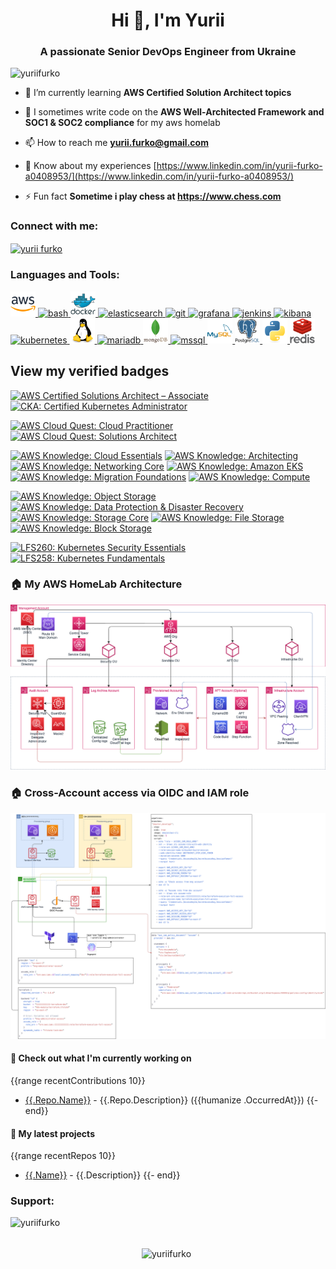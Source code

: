 <h1 align="center">Hi 👋, I'm Yurii</h1>
<h3 align="center">A passionate Senior DevOps Engineer from Ukraine</h3>

<p align="left"> <img src="https://komarev.com/ghpvc/?username=yuriifurko&label=Profile%20views&color=0e75b6&style=flat" alt="yuriifurko" /> </p>

- 🌱 I’m currently learning **AWS Certified Solution Architect topics**

- 📝 I sometimes write code on the **AWS Well-Architected Framework and SOC1 & SOC2 compliance** for my aws homelab

- 📫 How to reach me **yurii.furko@gmail.com**

- 📄 Know about my experiences [https://www.linkedin.com/in/yurii-furko-a0408953/](https://www.linkedin.com/in/yurii-furko-a0408953/)

- ⚡ Fun fact **Sometime i play chess at https://www.chess.com**

<h3 align="left">Connect with me:</h3>
<p align="left">
<a href="https://linkedin.com/in/yurii furko" target="blank"><img align="center" src="https://raw.githubusercontent.com/rahuldkjain/github-profile-readme-generator/master/src/images/icons/Social/linked-in-alt.svg" alt="yurii furko" height="30" width="40" /></a>
</p>

<h3 align="left">Languages and Tools:</h3>
<p align="left"> <a href="https://aws.amazon.com" target="_blank" rel="noreferrer"> <img src="https://raw.githubusercontent.com/devicons/devicon/master/icons/amazonwebservices/amazonwebservices-original-wordmark.svg" alt="aws" width="40" height="40"/> </a> <a href="https://www.gnu.org/software/bash/" target="_blank" rel="noreferrer"> <img src="https://www.vectorlogo.zone/logos/gnu_bash/gnu_bash-icon.svg" alt="bash" width="40" height="40"/> </a> <a href="https://www.docker.com/" target="_blank" rel="noreferrer"> <img src="https://raw.githubusercontent.com/devicons/devicon/master/icons/docker/docker-original-wordmark.svg" alt="docker" width="40" height="40"/> </a> <a href="https://www.elastic.co" target="_blank" rel="noreferrer"> <img src="https://www.vectorlogo.zone/logos/elastic/elastic-icon.svg" alt="elasticsearch" width="40" height="40"/> </a> <a href="https://git-scm.com/" target="_blank" rel="noreferrer"> <img src="https://www.vectorlogo.zone/logos/git-scm/git-scm-icon.svg" alt="git" width="40" height="40"/> </a> <a href="https://grafana.com" target="_blank" rel="noreferrer"> <img src="https://www.vectorlogo.zone/logos/grafana/grafana-icon.svg" alt="grafana" width="40" height="40"/> </a> <a href="https://www.jenkins.io" target="_blank" rel="noreferrer"> <img src="https://www.vectorlogo.zone/logos/jenkins/jenkins-icon.svg" alt="jenkins" width="40" height="40"/> </a> <a href="https://www.elastic.co/kibana" target="_blank" rel="noreferrer"> <img src="https://www.vectorlogo.zone/logos/elasticco_kibana/elasticco_kibana-icon.svg" alt="kibana" width="40" height="40"/> </a> <a href="https://kubernetes.io" target="_blank" rel="noreferrer"> <img src="https://www.vectorlogo.zone/logos/kubernetes/kubernetes-icon.svg" alt="kubernetes" width="40" height="40"/> </a> <a href="https://www.linux.org/" target="_blank" rel="noreferrer"> <img src="https://raw.githubusercontent.com/devicons/devicon/master/icons/linux/linux-original.svg" alt="linux" width="40" height="40"/> </a> <a href="https://mariadb.org/" target="_blank" rel="noreferrer"> <img src="https://www.vectorlogo.zone/logos/mariadb/mariadb-icon.svg" alt="mariadb" width="40" height="40"/> </a> <a href="https://www.mongodb.com/" target="_blank" rel="noreferrer"> <img src="https://raw.githubusercontent.com/devicons/devicon/master/icons/mongodb/mongodb-original-wordmark.svg" alt="mongodb" width="40" height="40"/> </a> <a href="https://www.microsoft.com/en-us/sql-server" target="_blank" rel="noreferrer"> <img src="https://www.svgrepo.com/show/303229/microsoft-sql-server-logo.svg" alt="mssql" width="40" height="40"/> </a> <a href="https://www.mysql.com/" target="_blank" rel="noreferrer"> <img src="https://raw.githubusercontent.com/devicons/devicon/master/icons/mysql/mysql-original-wordmark.svg" alt="mysql" width="40" height="40"/> </a> <a href="https://www.postgresql.org" target="_blank" rel="noreferrer"> <img src="https://raw.githubusercontent.com/devicons/devicon/master/icons/postgresql/postgresql-original-wordmark.svg" alt="postgresql" width="40" height="40"/> </a> <a href="https://www.python.org" target="_blank" rel="noreferrer"> <img src="https://raw.githubusercontent.com/devicons/devicon/master/icons/python/python-original.svg" alt="python" width="40" height="40"/> </a> <a href="https://redis.io" target="_blank" rel="noreferrer"> <img src="https://raw.githubusercontent.com/devicons/devicon/master/icons/redis/redis-original-wordmark.svg" alt="redis" width="40" height="40"/> </a> </p>

## View my verified badges
<!--START_SECTION:badges-->
[![AWS Certified Solutions Architect – Associate](https://images.credly.com/size/110x110/images/0e284c3f-5164-4b21-8660-0d84737941bc/image.png)](http://www.credly.com/badges/09232628-3949-4f56-b09e-b447f3b6fa07 "AWS Certified Solutions Architect – Associate")
[![CKA: Certified Kubernetes Administrator](https://images.credly.com/size/110x110/images/8b8ed108-e77d-4396-ac59-2504583b9d54/cka_from_cncfsite__281_29.png)](http://www.credly.com/badges/7db8c21c-459e-4a81-856e-729c7a09761d "CKA: Certified Kubernetes Administrator")

[![AWS Cloud Quest: Cloud Practitioner](https://images.credly.com/size/110x110/images/2784d0d8-327c-406f-971e-9f0e15097003/image.png)](http://www.credly.com/badges/cf1228f1-c7de-4478-8991-a8565629f708 "AWS Cloud Quest: Cloud Practitioner")
[![AWS Cloud Quest: Solutions Architect](https://images.credly.com/size/110x110/images/9e9e7ef7-384f-4636-8743-1b89a68fb46b/image.png)](http://www.credly.com/badges/b122ac55-4816-4137-9f73-2dd239224dc2 "AWS Cloud Quest: Solutions Architect")

[![AWS Knowledge: Cloud Essentials](https://images.credly.com/size/110x110/images/ec621e2a-c8f0-4459-806c-ae11829d372a/image.png)](http://www.credly.com/badges/ac9efadb-26f5-4f1e-a293-a6f40f110249 "AWS Knowledge: Cloud Essentials")
[![AWS Knowledge: Architecting](https://images.credly.com/size/110x110/images/519a6dba-f145-4c1a-85a2-1d173d6898d9/image.png)](http://www.credly.com/badges/8a1b842f-c6b0-4331-8bca-d9e6dc885316 "AWS Knowledge: Architecting")
[![AWS Knowledge: Networking Core](https://images.credly.com/size/110x110/images/e75f222b-7f75-4d7b-8a6a-67d68aa59d62/image.png)](http://www.credly.com/badges/85681eb2-bc80-4571-9c42-8bc8734a2d96 "AWS Knowledge: Networking Core")
[![AWS Knowledge: Amazon EKS](https://images.credly.com/size/110x110/images/9bcbde6d-1754-4617-9337-124f7b10a6c2/image.png)](http://www.credly.com/badges/37c937cc-b85a-49a4-bf88-3d7a9bc9ceac "AWS Knowledge: Amazon EKS")
[![AWS Knowledge: Migration Foundations](https://images.credly.com/size/110x110/images/4163dc96-eec3-49c2-87b3-6a98172e160c/image.png)](http://www.credly.com/badges/fe03b5e3-472f-4055-9e15-f6e96929b9a0 "AWS Knowledge: Migration Foundations")
[![AWS Knowledge: Compute](https://images.credly.com/size/110x110/images/eba18772-5ecf-471b-b8af-dda79815b544/image.png)](http://www.credly.com/badges/ae203be5-1bbc-444b-92e6-9eb96a78cda8 "AWS Knowledge: Compute")

[![AWS Knowledge: Object Storage](https://images.credly.com/size/110x110/images/100511fc-a919-4c0c-b313-7f49b6d09ef6/image.png)](http://www.credly.com/badges/60f5a6cd-e560-45bb-9520-ce68786e394c "AWS Knowledge: Object Storage")
[![AWS Knowledge: Data Protection & Disaster Recovery](https://images.credly.com/size/110x110/images/b8766b97-8362-4948-a08c-d4fbd2cda57c/image.png)](http://www.credly.com/badges/6e201860-e054-41f0-ba2b-a5d692ded624 "AWS Knowledge: Data Protection & Disaster Recovery")
[![AWS Knowledge: Storage Core](https://images.credly.com/size/110x110/images/4c6a3c3a-e1dd-46f7-bcaf-cc69b817042e/image.png)](http://www.credly.com/badges/59709149-c244-4811-911c-98c4ebc78524 "AWS Knowledge: Storage Core")
[![AWS Knowledge: File Storage](https://images.credly.com/size/110x110/images/a894153e-1762-4870-83b9-150ff294d7fb/image.png)](http://www.credly.com/badges/8aaf8c10-d5b1-4e3e-9f1b-55e114badc4e "AWS Knowledge: File Storage")
[![AWS Knowledge: Block Storage](https://images.credly.com/size/110x110/images/bd6f25a2-b7ac-4b4c-ae4c-887864ba105e/image.png)](http://www.credly.com/badges/12c136a8-9f1e-4894-89e4-1f733ea3dcaa "AWS Knowledge: Block Storage")

[![LFS260: Kubernetes Security Essentials](https://images.credly.com/size/110x110/images/6157ec8e-09df-4704-a18b-470487576817/LF_logobadge.png)](http://www.credly.com/badges/a85060e2-806b-4d91-ba54-e91fe5383ea8 "LFS260: Kubernetes Security Essentials")
[![LFS258: Kubernetes Fundamentals](https://images.credly.com/size/110x110/images/9e4096f6-038b-4c0a-ad60-832ef84cbf14/LF_logobadge.png)](http://www.credly.com/badges/171a4cfc-69f9-460c-907a-a5f856effab0 "LFS258: Kubernetes Fundamentals")
<!--END_SECTION:badges-->

### 🏠 My AWS HomeLab Architecture

![img](images/aws-arch.drawio.png)

### 🏠 Cross-Account access via OIDC and IAM role

![img](images/aws-iam-oidc-access.drawio.png)

#### 👷 Check out what I'm currently working on
{{range recentContributions 10}}
- [{{.Repo.Name}}]({{.Repo.URL}}) - {{.Repo.Description}} ({{humanize .OccurredAt}})
{{- end}}

#### 🌱 My latest projects
{{range recentRepos 10}}
- [{{.Name}}]({{.URL}}) - {{.Description}}
{{- end}}

<h3 align="left">Support:</h3>
<p><a href="https://www.buymeacoffee.com/yuriifurko"> <img align="left" src="https://cdn.buymeacoffee.com/buttons/v2/default-yellow.png" height="50" width="210" alt="yuriifurko" /></a></p><br><br>

<p><img align="center" src="https://github-readme-stats.vercel.app/api/top-langs?username=yuriifurko&show_icons=true&locale=en&layout=compact" alt="yuriifurko" /></p>